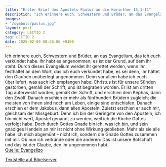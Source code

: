 ```yaml
---
title: "Erster Brief des Apostels Paulus an die Korinther 15,1-11"
description: "Ich erinnere euch, Schwestern und Brüder, an das Evangelium, das ich euch verkündet habe. Ihr habt es angenommen; es ist der Grund, auf dem ihr steht. Durch dieses Evangelium werdet ihr gerettet werden, wenn ihr festhaltet an dem Wort, das ich euch verkündet habe, es sei denn, ih...."
images:
- "/symbols/paulus.jpg"
layout: post
category: LECTIO 2
tag: LECTIO 2
date: 2025-02-09 08:30:06 +0100
---
```

Ich erinnere euch, Schwestern und Brüder, an das Evangelium, das ich euch verkündet habe. Ihr habt es angenommen; es ist der Grund, auf dem ihr steht.
Durch dieses Evangelium werdet ihr gerettet werden, wenn ihr festhaltet an dem Wort, das ich euch verkündet habe, es sei denn, ihr hättet den Glauben unüberlegt angenommen.<!--more-->
Denn vor allem habe ich euch überliefert, was auch ich empfangen habe: Christus ist für unsere Sünden gestorben, gemäß der Schrift,
und ist begraben worden. Er ist am dritten Tag auferweckt worden, gemäß der Schrift,
und erschien dem Kephas, dann den Zwölf.
Danach erschien er mehr als fünfhundert Brüdern zugleich; die meisten von ihnen sind noch am Leben, einige sind entschlafen.
Danach erschien er dem Jakobus, dann allen Aposteln.
Zuletzt erschien er auch mir, gleichsam der Missgeburt.
Denn ich bin der Geringste von den Aposteln; ich bin nicht wert, Apostel genannt zu werden, weil ich die Kirche Gottes verfolgt habe.
Doch durch Gottes Gnade bin ich, was ich bin, und sein gnädiges Handeln an mir ist nicht ohne Wirkung geblieben. Mehr als sie alle habe ich mich abgemüht – nicht ich, sondern die Gnade Gottes zusammen mit mir.
Ob nun ich verkünde oder die anderen: Das ist unsere Botschaft und das ist der Glaube, den ihr angenommen habt.<br>
[Quelle: Evangelizo](https://evangeliumtagfuertag.org/DE/gospel)

[Textstelle auf Bibelserver](https://www.bibleserver.com/EU/1.Korinther15,1-11)
